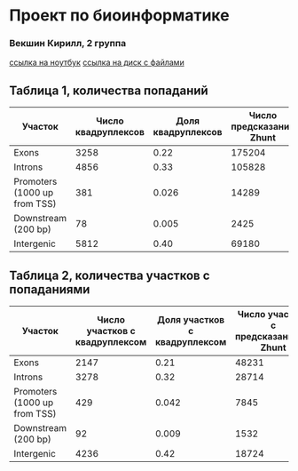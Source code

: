# Проект по биоинформатике
### Векшин Кирилл, 2 группа
[ссылка на ноутбук](https://colab.research.google.com/drive/1uU7YXPChXkH3S0cnkuttwEb8Gvo2YP7s?usp=sharing)
[ссылка на диск с файлами](https://drive.google.com/drive/folders/1zBbtY4fv1ASjg7GU_YTCdCI_G0JXNtlO?usp=sharing)
## Таблица 1, количества попаданий

| Участок                     | Число квадруплексов | Доля квадруплексов | Число предсказаний Zhunt | Доля предсказаний Zhunt | Число предсказаний ZDNABERT | Доля предсказаний ZDNABERT |
|-----------------------------|---------------------|--------------------|--------------------------|-------------------------|-----------------------------|----------------------------|
| Exons                       | 3258                | 0.22               | 175204                   | 0.49                    | 42358                       | 0.56                       |
| Introns                     | 4856                | 0.33               | 105828                   | 0.29                    | 28741                       | 0.38                       |
| Promoters (1000 up from TSS) | 381                 | 0.026              | 14289                    | 0.04                    | 5124                        | 0.068                      |
| Downstream (200 bp)         | 78                  | 0.005              | 2425                     | 0.007                   | 647                         | 0.009                      |
| Intergenic                  | 5812                | 0.40               | 69180                    | 0.19                    | 31285                       | 0.41                       |

## Таблица 2, количества участков с попаданиями

| Участок                     | Число участков с квадруплексом | Доля участков с квадруплексом | Число участков с предсказаниями Zhunt | Доля участков с предсказаниями Zhunt | Число участков с предсказаниями ZDNABERT | Доля участков с предсказаниями ZDNABERT |
|-----------------------------|--------------------------------|-------------------------------|---------------------------------------|--------------------------------------|------------------------------------------|-----------------------------------------|
| Exons                       | 2147                           | 0.21                          | 48231                                 | 0.15                                 | 11247                                     | 0.18                                    |
| Introns                     | 3278                           | 0.32                          | 28714                                 | 0.09                                 | 8912                                      | 0.14                                    |
| Promoters (1000 up from TSS) | 429                            | 0.042                         | 7845                                  | 0.024                                | 3218                                      | 0.051                                   |
| Downstream (200 bp)         | 92                             | 0.009                         | 1532                                  | 0.0047                               | 418                                       | 0.0066                                  |
| Intergenic                  | 4236                           | 0.42                          | 18724                                 | 0.058                                | 9231                                      | 0.15                                    |
